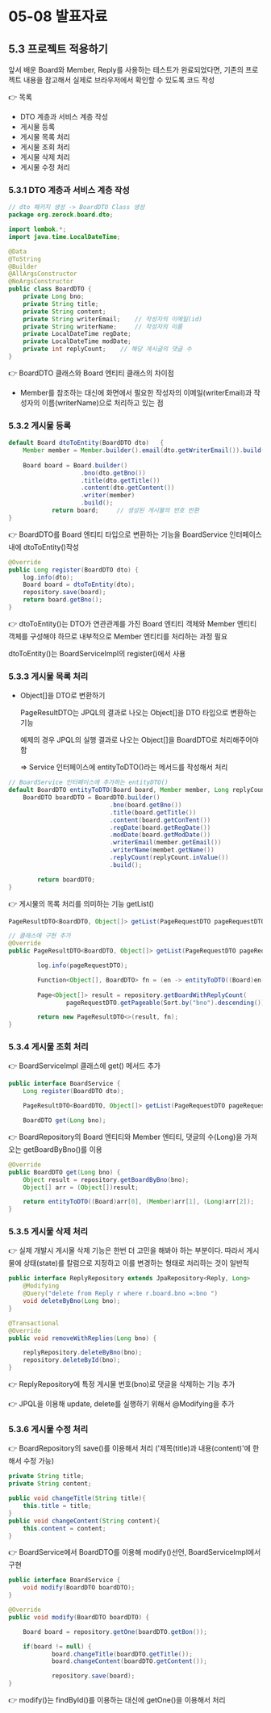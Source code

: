 # 05-08 발표자료

## 5.3 프로젝트 적용하기

앞서 배운 Board와 Member, Reply를 사용하는 테스트가 완료되었다면, 기존의 프로젝트 내용을 참고해서 실제로 브라우저에서 확인할 수 있도록 코드 작성

👉 목록 

- DTO 계층과 서비스 계층 작성
- 게시물 등록
- 게시물 목록 처리
- 게시물 조회 처리
- 게시물 삭제 처리
- 게시물 수정 처리

### 5.3.1 DTO 계층과 서비스 계층 작성

```java
// dto 패키지 생성 -> BoardDTO Class 생성
package org.zerock.board.dto;

import lombok.*;
import java.time.LocalDateTime;

@Data
@ToString
@Builder
@AllArgsConstructor
@NoArgsConstructor
public class BoardDTO {
	private Long bno;
	private String title;
	private String content;
	private String writerEmail;    // 작성자의 이메일(id)
	private String writerName;     // 작성자의 이름
	private LocalDateTime regDate;
	private LocalDateTime modDate;
	private int replyCount;    // 해당 게시글의 댓글 수
}
```

👉 BoardDTO 클래스와 Board 엔티티 클래스의 차이점

- Member를 참조하는 대신에 화면에서 필요한 작성자의 이메일(writerEmail)과 작성자의 이름(writerName)으로 처리하고 있는 점

### 5.3.2 게시물 등록

```java
default Board dtoToEntity(BoardDTO dto)   {
	Member member = Member.builder().email(dto.getWriterEmail()).build();
	
	Board board = Board.builder()
					.bno(dto.getBno())
					.title(dto.getTitle())
					.content(dto.getContent())
					.writer(member)
					.build();
			return board;     // 생성된 게시불의 번호 반환
}
```

👉 BoardDTO를 Board 엔티티 타입으로 변환하는 기능을 BoardService 인터페이스 내에 dtoToEntity()작성

```java
@Override
public Long register(BoardDTO dto) {
	log.info(dto);
	Board board = dtoToEntity(dto);
	repository.save(board);
	return board.getBno();
}
```

👉 dtoToEntity()는 DTO가 연관관계를 가진 Board 엔티티 객체와 Member 엔티티 객체를 구성해야 하므로 내부적으로 Member 엔티티를 처리하는 과정 필요

 dtoToEntity()는 BoardServiceImpl의 register()에서 사용

### 5.3.3 게시물 목록 처리

- Object[]을 DTO로 변환하기

    PageResultDTO는 JPQL의 결과로 나오는 Object[]을 DTO 타입으로 변환하는 기능

    예제의 경우 JPQL의 실행 결과로 나오는 Object[]을 BoardDTO로 처리해주어야함

    ⇒ Service 인터페이스에 entityToDTO()라는 메서드를 작성해서 처리

```java
// BoardService 인터페이스에 추가하는 entityDTO()
default BoardDTO entityToDTO(Board board, Member member, Long replyCount){
	BoardDTO boardDTO = BoardDTO.builder()
							.bno(board.getBno())
							.title(board.getTitle())
							.content(board.getConTent())
							.regDate(board.getRegDate())
							.modDate(board.getModDate())
							.writerEmail(member.getEmail())
							.writerName(membet.getName())
							.replyCount(replyCount.inValue())
							.build();

		return boardDTO;
}
```

👉 게시물의 목록 처리를 의미하는 기능 getList()

```java
PageResultDTO<BoardDTO, Object[]> getList(PageRequestDTO pageRequestDTO);  // 목록 처리
```

```java
// 클래스에 구현 추가
@Override
public PageResultDTO<BoardDTO, Object[]> getList(PageRequestDTO pageRequestDTO) {

		log.info(pageRequestDTO);

		Function<Object[], BoardDTO> fn = (en -> entityToDTO((Board)en[0],(Member)en[1],(Long)en[2]));
		
		Page<Object[]> result = repository.getBoardWithReplyCount(
				pageRequestDTO.getPageable(Sort.by("bno").descending()));

		return new PageResultDTO<>(result, fn);
}
```

### 5.3.4 게시물 조회 처리

👉 BoardServiceImpl 클래스에 get() 메서드 추가

```java
public interface BoardService {
	Long register(BoardDTO dto);

	PageResultDTO<BoardDTO, Object[]> getList(PageRequestDTO pageRequestDTO);

	BoardDTO get(Long bno);
```

👉 BoardRepository의 Board 엔티티와 Member 엔티티, 댓글의 수(Long)을 가져오는 getBoardByBno()를 이용

```java
@Override
public BoardDTO get(Long bno) {
	Object result = repository.getBoardByBno(bno);
	Object[] arr = (Object[])result;

	return entityToDTO((Board)arr[0], (Member)arr[1], (Long)arr[2]);
}
```

### 5.3.5 게시물 삭제 처리

👉 실제 개발시 게시물 삭제 기능은 한번 더 고민을 해봐야 하는 부분이다. 따라서 게시물에 상태(state)를 칼럼으로 지정하고 이를 변경하는 형태로 처리하는 것이 일반적

```java
public interface ReplyRepository extends JpaRepository<Reply, Long>
	@Modifying
	@Query("delete from Reply r where r.board.bno =:bno ")
	void deleteByBno(Long bno);
}
```

```java
@Transactional
@Override
public void removeWithReplies(Long bno) {

	replyRepository.deleteByBno(bno);
	repository.deleteById(bno);
}
```

👉 ReplyRepository에 특정 게시물 번호(bno)로 댓글을 삭제하는 기능 추가

👉 JPQL을 이용해 update, delete를 실행하기 위해서 @Modifying을 추가

### 5.3.6 게시물 수정 처리

👉 BoardRepository의 save()를 이용해서 처리 ('제목(title)과 내용(content)'에 한해서 수정 가능)

```java
private String title;
private String content;

public void changeTitle(String title){
	this.title = title;
}
public void changeContent(String content){
	this.content = content;
}
```

👉 BoardService에서 BoardDTO를 이용해 modify()선언, BoardServiceImpl에서 구현

```java
public interface BoardService {
	void modify(BoardDTO boardDTO);
}
```

```java
@Override
public void modify(BoardDTO boardDTO) {

	Board board = repository.getOne(boardDTO.getBon());

	if(board != null) {
			board.changeTitle(boardDTO.getTitle());
			board.changeContent(boardDTO.getContent());

			repository.save(board);
}
```

👉 modify()는 findById()를 이용하는 대신에 getOne()을 이용해서 처리
